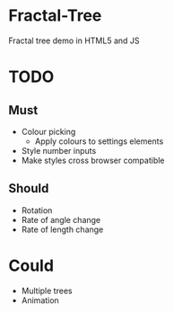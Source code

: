 # Fractal-Tree

Fractal tree demo in HTML5 and JS

# TODO

## Must

- Colour picking
  - Apply colours to settings elements
- Style number inputs
- Make styles cross browser compatible

## Should

- Rotation
- Rate of angle change
- Rate of length change 

# Could

- Multiple trees
- Animation

